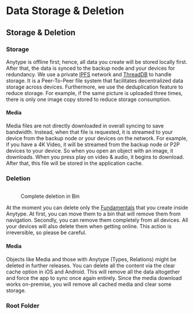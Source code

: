 # Data Storage & Deletion

## Storage & Deletion

### Storage <a href="#storage" id="storage"></a>

Anytype is offline first; hence, all data you create will be stored locally first. After that, the data is synced to the backup node and your devices for redundancy. We use a private [IPFS](https://docs.ipfs.tech/concepts/what-is-ipfs/) network and [ThreadDB](https://docs.textile.io/threads/) to handle storage. It is a Peer-To-Peer file system that facilitates decentralized data storage across devices. Furthermore, we use the deduplication feature to reduce storage. For example, if the same picture is uploaded three times, there is only one image copy stored to reduce storage consumption.

#### Media <a href="#media" id="media"></a>

Media files are not directly downloaded in overall syncing to save bandwidth. Instead, when that file is requested, it is streamed to your device from the backup node or your devices on the network. For example, if you have a 4K Video, it will be streamed from the backup node or P2P devices to your device. So when you open an object with an image, it downloads. When you press play on video & audio, it begins to download. After that, this file will be stored in the application cache.

### Deletion <a href="#deletion" id="deletion"></a>

<figure><img src="https://files.gitbook.com/v0/b/gitbook-x-prod.appspot.com/o/spaces%2FJbcKxgThRdSa4vZyLbvH%2Fuploads%2Fgit-blob-dcb526128401892f1a4773091dbf735febb4a875%2FScreenshot%202021-11-02%20at%2016.25.23.png?alt=media" alt=""><figcaption><p>Complete deletion in Bin</p></figcaption></figure>

At the moment you can delete only the [Fundamentals](https://app.gitbook.com/o/Ssa9i5QAuI6HhV4jXCLv/s/JbcKxgThRdSa4vZyLbvH/fundamental-concepts) that you create inside Anytype. At first, you can move them to a bin that will remove them from navigation. Secondly, you can remove them completely from all devices. All your devices will also delete them when getting online. This action is irreversible, so please be careful.

#### Media <a href="#media-1" id="media-1"></a>

Objects like Media and those with Anytype (Types, Relations) might be deleted in further releases. You can delete all the content via the clear cache option in iOS and Android. This will remove all the data altogether and force the app to sync once again entirely. Since the media download works on-premise, you will remove all cached media and clear some storage.

### Root Folder <a href="#root-folder" id="root-folder"></a>
